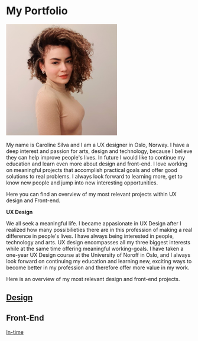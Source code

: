 # My Portfolio

![me](/Images/me.jpg)

My name is Caroline Silva and I am a UX designer in Oslo, Norway. 
I have a deep interest and passion for arts, design and technology, because I believe they can help improve people's lives.
In future I would like to continue my education and learn even more about design and front-end.
I love working on meaningful projects that accomplish practical goals and offer good solutions to real problems. 
I always look forward to learning more, get to know new people and jump into new interesting opportunities.

Here you can find an overview of my most relevant projects within UX design and Front-end.

<b>UX Design</b>

We all seek a meaningful life. I became appasionate in UX Design after I realized how many possibilieties there are in this
profession of making a real difference in people's lives. I have always being interested in people, technology and arts. 
UX design encompasses all my three biggest interests while at the same time offering meaningful working-goals.
I have taken a one-year UX Design course at the University of Noroff in Oslo, and I always look forward on continuing my education
and learning new, exciting ways to become better in my profession and therefore offer more value in my work.

Here is an overview of my most relevant design and front-end projects.

## [Design](/Design)

## Front-End

[In-time](https://github.com/ux-me/intime)

